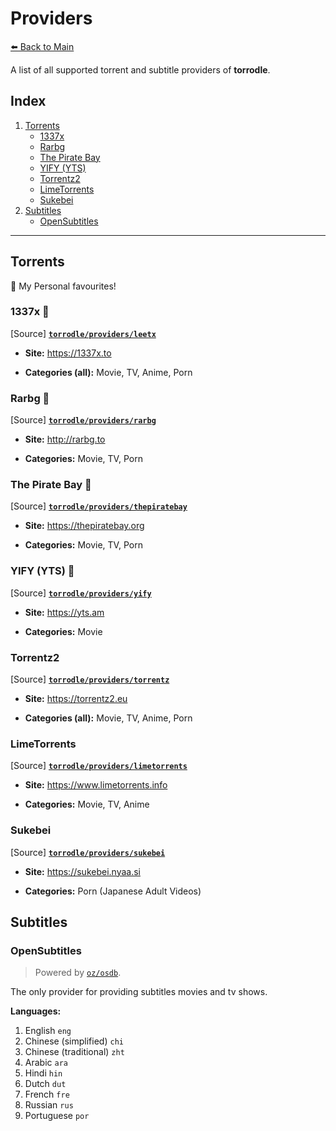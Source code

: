 # Providers

[⬅️ Back to Main](./README.md)

A list of all supported torrent and subtitle providers of **torrodle**.

## Index

1. [Torrents](#torrents)
    * [1337x](#1337x-)
    * [Rarbg](#rarbg-)
    * [The Pirate Bay](#the-pirate-bay-)
    * [YIFY (YTS)](#yify-yts-)
    * [Torrentz2](#torrentz2)
    * [LimeTorrents](#limetorrents)
    * [Sukebei](#sukebei)
2. [Subtitles](#subtitles)
    * [OpenSubtitles](#opensubtitles)

---

## Torrents

🌟 My Personal favourites!

### 1337x 🌟

[Source] [**`torrodle/providers/leetx`**](./providers/leetx/leetx.go)

* **Site:** https://1337x.to

* **Categories (all):** Movie, TV, Anime, Porn
 
### Rarbg 🌟

[Source] [**`torrodle/providers/rarbg`**](./providers/rarbg/rarbg.go)
 
* **Site:** http://rarbg.to
 
* **Categories:** Movie, TV, Porn

### The Pirate Bay 🌟

[Source] [**`torrodle/providers/thepiratebay`**](./providers/thepiratebay/thepiratebay.go)

* **Site:** https://thepiratebay.org

* **Categories:** Movie, TV, Porn
 
### YIFY (YTS) 🌟

[Source] [**`torrodle/providers/yify`**](./providers/yify/yify.go)
 
* **Site:** https://yts.am
 
* **Categories:** Movie
 
### Torrentz2

[Source] [**`torrodle/providers/torrentz`**](./providers/torrentz/torrentz.go)
 
* **Site:** https://torrentz2.eu
 
* **Categories (all):** Movie, TV, Anime, Porn
 
### LimeTorrents

[Source] [**`torrodle/providers/limetorrents`**](./providers/limetorrents/limetorrents.go)
 
* **Site:** https://www.limetorrents.info
 
* **Categories:** Movie, TV, Anime

### Sukebei

[Source] [**`torrodle/providers/sukebei`**](./providers/sukebei/sukebei.go)

* **Site:** https://sukebei.nyaa.si
 
* **Categories:** Porn (Japanese Adult Videos)

## Subtitles

### OpenSubtitles
 
> Powered by [`oz/osdb`](https://github.com/oz/osdb).

The only provider for providing subtitles movies and tv shows.
 
**Languages:**
 
1. English `eng`
2. Chinese (simplified) `chi`
3. Chinese (traditional) `zht`
4. Arabic `ara`
5. Hindi `hin`
6. Dutch `dut`
7. French `fre`
8. Russian `rus`
9. Portuguese `por`
